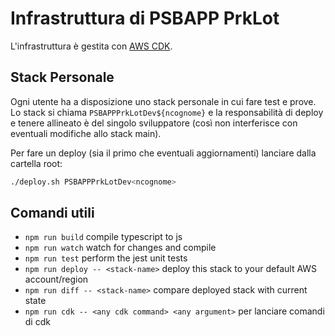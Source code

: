# Infrastruttura di PSBAPP PrkLot

L'infrastruttura è gestita con [AWS CDK](https://docs.aws.amazon.com/cdk/api/latest/docs/).

## Stack Personale

Ogni utente ha a disposizione uno stack personale in cui fare test e prove.
Lo stack si chiama `PSBAPPPrkLotDev${ncognome}` e la responsabilità di deploy e tenere allineato è del singolo sviluppatore (così non interferisce con eventuali modifiche allo stack main).

Per fare un deploy (sia il primo che eventuali aggiornamenti) lanciare dalla cartella root:

```sh
./deploy.sh PSBAPPPrkLotDev<ncognome>
```

## Comandi utili

- `npm run build` compile typescript to js
- `npm run watch` watch for changes and compile
- `npm run test` perform the jest unit tests
- `npm run deploy -- <stack-name>` deploy this stack to your default AWS account/region
- `npm run diff -- <stack-name>` compare deployed stack with current state
- `npm run cdk -- <any cdk command> <any argument>` per lanciare comandi di cdk
